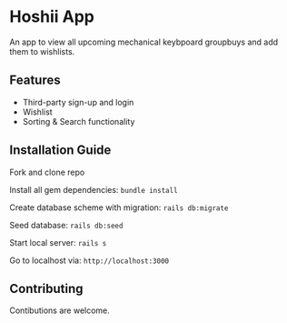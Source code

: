 # Hoshii App

An app to view all upcoming mechanical keybpoard groupbuys and add them to wishlists. 

## Features

* Third-party sign-up and login
* Wishlist
* Sorting & Search functionality

## Installation Guide

Fork and clone repo

Install all gem dependencies: `bundle install`

Create database scheme with migration: `rails db:migrate`

Seed database: `rails db:seed`

Start local server: `rails s`

Go to localhost via: `http://localhost:3000`

## Contributing

Contibutions are welcome. 
